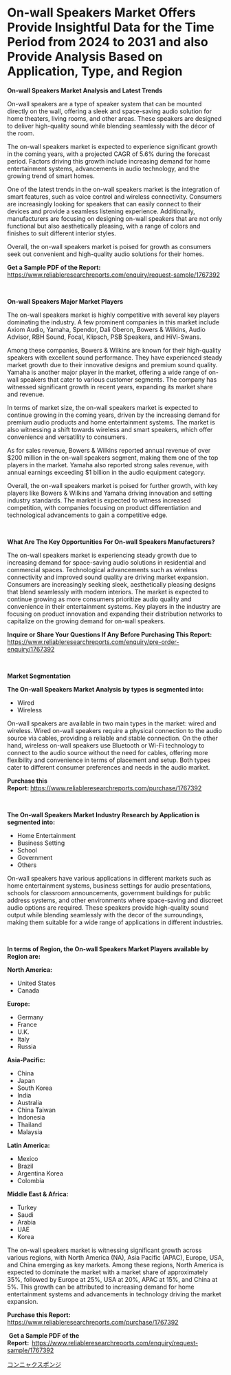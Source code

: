<p><h1>On-wall Speakers Market Offers Provide Insightful Data for the Time Period from 2024 to 2031 and also Provide Analysis Based on Application, Type, and Region</h1></p><p><strong>On-wall Speakers Market Analysis and Latest Trends</strong></p>
<p><p>On-wall speakers are a type of speaker system that can be mounted directly on the wall, offering a sleek and space-saving audio solution for home theaters, living rooms, and other areas. These speakers are designed to deliver high-quality sound while blending seamlessly with the décor of the room.</p><p>The on-wall speakers market is expected to experience significant growth in the coming years, with a projected CAGR of 5.6% during the forecast period. Factors driving this growth include increasing demand for home entertainment systems, advancements in audio technology, and the growing trend of smart homes.</p><p>One of the latest trends in the on-wall speakers market is the integration of smart features, such as voice control and wireless connectivity. Consumers are increasingly looking for speakers that can easily connect to their devices and provide a seamless listening experience. Additionally, manufacturers are focusing on designing on-wall speakers that are not only functional but also aesthetically pleasing, with a range of colors and finishes to suit different interior styles.</p><p>Overall, the on-wall speakers market is poised for growth as consumers seek out convenient and high-quality audio solutions for their homes.</p></p>
<p><strong>Get a Sample PDF of the Report:&nbsp;</strong> <a href="https://www.reliableresearchreports.com/enquiry/request-sample/1767392">https://www.reliableresearchreports.com/enquiry/request-sample/1767392</a></p>
<p>&nbsp;</p>
<p><strong>On-wall Speakers Major Market Players</strong></p>
<p><p>The on-wall speakers market is highly competitive with several key players dominating the industry. A few prominent companies in this market include Axiom Audio, Yamaha, Spendor, Dali Oberon, Bowers & Wilkins, Audio Advisor, RBH Sound, Focal, Klipsch, PSB Speakers, and HiVi-Swans.</p><p>Among these companies, Bowers & Wilkins are known for their high-quality speakers with excellent sound performance. They have experienced steady market growth due to their innovative designs and premium sound quality. Yamaha is another major player in the market, offering a wide range of on-wall speakers that cater to various customer segments. The company has witnessed significant growth in recent years, expanding its market share and revenue.</p><p>In terms of market size, the on-wall speakers market is expected to continue growing in the coming years, driven by the increasing demand for premium audio products and home entertainment systems. The market is also witnessing a shift towards wireless and smart speakers, which offer convenience and versatility to consumers.</p><p>As for sales revenue, Bowers & Wilkins reported annual revenue of over $200 million in the on-wall speakers segment, making them one of the top players in the market. Yamaha also reported strong sales revenue, with annual earnings exceeding $1 billion in the audio equipment category.</p><p>Overall, the on-wall speakers market is poised for further growth, with key players like Bowers & Wilkins and Yamaha driving innovation and setting industry standards. The market is expected to witness increased competition, with companies focusing on product differentiation and technological advancements to gain a competitive edge.</p></p>
<p>&nbsp;</p>
<p><strong>What Are The Key Opportunities For On-wall Speakers Manufacturers?</strong></p>
<p><p>The on-wall speakers market is experiencing steady growth due to increasing demand for space-saving audio solutions in residential and commercial spaces. Technological advancements such as wireless connectivity and improved sound quality are driving market expansion. Consumers are increasingly seeking sleek, aesthetically pleasing designs that blend seamlessly with modern interiors. The market is expected to continue growing as more consumers prioritize audio quality and convenience in their entertainment systems. Key players in the industry are focusing on product innovation and expanding their distribution networks to capitalize on the growing demand for on-wall speakers.</p></p>
<p><strong>Inquire or Share Your Questions If Any Before Purchasing This Report:</strong> <a href="https://www.reliableresearchreports.com/enquiry/pre-order-enquiry/1767392">https://www.reliableresearchreports.com/enquiry/pre-order-enquiry/1767392</a></p>
<p>&nbsp;</p>
<p><strong>Market Segmentation</strong></p>
<p><strong>The On-wall Speakers Market Analysis by types is segmented into:</strong></p>
<p><ul><li>Wired</li><li>Wireless</li></ul></p>
<p><p>On-wall speakers are available in two main types in the market: wired and wireless. Wired on-wall speakers require a physical connection to the audio source via cables, providing a reliable and stable connection. On the other hand, wireless on-wall speakers use Bluetooth or Wi-Fi technology to connect to the audio source without the need for cables, offering more flexibility and convenience in terms of placement and setup. Both types cater to different consumer preferences and needs in the audio market.</p></p>
<p><strong>Purchase this Report:&nbsp;</strong><a href="https://www.reliableresearchreports.com/purchase/1767392">https://www.reliableresearchreports.com/purchase/1767392</a></p>
<p>&nbsp;</p>
<p><strong>The On-wall Speakers Market Industry Research by Application is segmented into:</strong></p>
<p><ul><li>Home Entertainment</li><li>Business Setting</li><li>School</li><li>Government</li><li>Others</li></ul></p>
<p><p>On-wall speakers have various applications in different markets such as home entertainment systems, business settings for audio presentations, schools for classroom announcements, government buildings for public address systems, and other environments where space-saving and discreet audio options are required. These speakers provide high-quality sound output while blending seamlessly with the decor of the surroundings, making them suitable for a wide range of applications in different industries.</p></p>
<p>&nbsp;</p>
<p><strong>In terms of Region, the On-wall Speakers Market Players available by Region are:</strong></p>
<p>
    <p> <strong> North America: </strong>
        <ul>
            <li>United States</li>
            <li>Canada</li>
        </ul>
        </p> 
    <p> <strong> Europe: </strong>
        <ul>
            <li>Germany</li>
            <li>France</li>
            <li>U.K.</li>
            <li>Italy</li>
            <li>Russia</li>
        </ul>
        </p> 
    <p> <strong> Asia-Pacific: </strong>
        <ul>
            <li>China</li>
            <li>Japan</li>
            <li>South Korea</li>
            <li>India</li>
            <li>Australia</li>
            <li>China Taiwan</li>
            <li>Indonesia</li>
            <li>Thailand</li>
            <li>Malaysia</li>
        </ul>
        </p> 
    <p> <strong> Latin America: </strong>
        <ul>
            <li>Mexico</li>
            <li>Brazil</li>
            <li>Argentina Korea</li>
            <li>Colombia</li>
        </ul>
        </p> 
    <p> <strong> Middle East & Africa: </strong>
        <ul>
            <li>Turkey</li>
            <li>Saudi</li>
            <li>Arabia</li>
            <li>UAE</li>
            <li>Korea</li>
        </ul>
    </p>
    </p>
<p><p>The on-wall speakers market is witnessing significant growth across various regions, with North America (NA), Asia Pacific (APAC), Europe, USA, and China emerging as key markets. Among these regions, North America is expected to dominate the market with a market share of approximately 35%, followed by Europe at 25%, USA at 20%, APAC at 15%, and China at 5%. This growth can be attributed to increasing demand for home entertainment systems and advancements in technology driving the market expansion.</p></p>
<p><strong>Purchase this Report: </strong><a href="https://www.reliableresearchreports.com/purchase/1767392">https://www.reliableresearchreports.com/purchase/1767392</a></p>
<p>&nbsp;<strong>Get a Sample PDF of the Report:&nbsp;&nbsp;</strong><a href="https://www.reliableresearchreports.com/enquiry/request-sample/1767392">https://www.reliableresearchreports.com/enquiry/request-sample/1767392</a></p>
<p><strong></strong></p>
<p><p><a href="https://github.com/mreklxf44233/Market-Research-Report-List-1/blob/main/77002197319.md">コンニャクスポンジ</a></p></p>